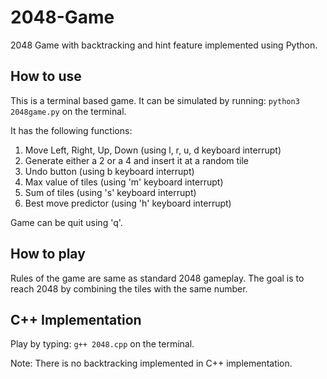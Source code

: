 # 2048-Game
2048 Game with backtracking and hint feature implemented using Python.


## How to use
This is a terminal based game. It can be simulated by running:
`python3 2048game.py`
on the terminal. 

It has the following functions:
1. Move Left, Right, Up, Down (using l, r, u, d keyboard interrupt)
2. Generate either a 2 or a 4 and insert it at a random tile
3. Undo button (using b keyboard interrupt)
4. Max value of tiles (using 'm' keyboard interrupt)
5. Sum of tiles (using 's' keyboard interrupt)
6. Best move predictor (using 'h' keyboard interrupt)

Game can be quit using 'q'.


## How to play
Rules of the game are same as standard 2048 gameplay. The goal is to reach 2048 by combining the tiles with the same number.


## C++ Implementation
Play by typing:
`g++ 2048.cpp`
on the terminal.  

Note: There is no backtracking implemented in C++ implementation.
